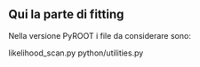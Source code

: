 ## Qui la parte di fitting

Nella versione PyROOT i file da considerare sono:
  
  likelihood_scan.py
  python/utilities.py
  
